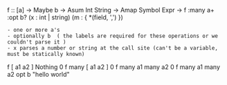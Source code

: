


f :: [a] -> Maybe b -> Asum Int String -> Amap Symbol Expr ->
f :many a+ :opt b? (x : int | string) (m : { *(field, ',') })

    - one or more a's
    - optionally b  ( the labels are required for these operations or we couldn't parse it )
    - x parses a number or string at the call site (can't be a variable, must be statically known)


f [ a1 a2 ] Nothing 0 
f many [ a1 a2 ] 0 
f many a1 many a2 0
f many a1 many a2 opt b "hello world"


























